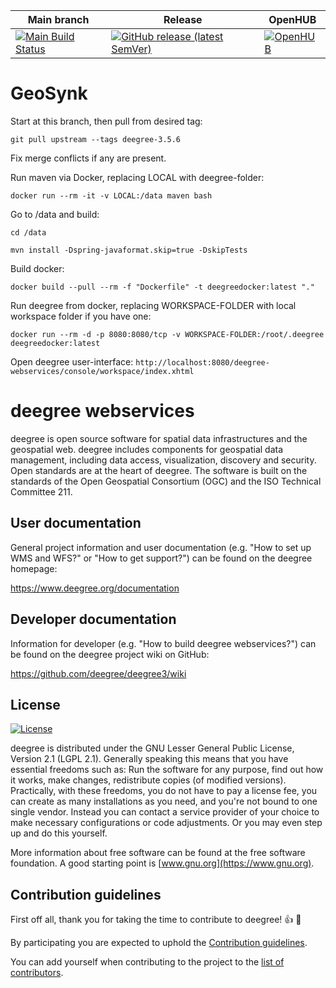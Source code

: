 | Main branch                                                                                                                                                                 | Release   | OpenHUB       |
|-----------------------------------------------------------------------------------------------------------------------------------------------------------------------------| --------- | ------------- |
| [![Main Build Status](https://buildserver.deegree.org/buildStatus/icon?job=deegree-3.5-release-pipeline)](https://buildserver.deegree.org/job/deegree-3.5-release-pipeline) | [![GitHub release (latest SemVer)](https://img.shields.io/github/v/release/deegree/deegree3?sort=semver)](https://github.com/deegree/deegree3/releases/latest) | [![OpenHUB](https://www.openhub.net/p/deegree3/widgets/project_thin_badge.gif)](https://www.openhub.net/p/deegree3) |
# GeoSynk

Start at this branch, then pull from desired tag:

```git pull upstream --tags deegree-3.5.6```

Fix merge conflicts if any are present.


Run maven via Docker, replacing LOCAL with deegree-folder:

```docker run --rm -it -v LOCAL:/data maven bash```

Go to /data and build:

```cd /data```

```mvn install -Dspring-javaformat.skip=true -DskipTests```

Build docker:

```docker build --pull --rm -f "Dockerfile" -t deegreedocker:latest "."```

Run deegree from docker, replacing WORKSPACE-FOLDER with local workspace folder if you have one:

```docker run --rm -d -p 8080:8080/tcp -v WORKSPACE-FOLDER:/root/.deegree deegreedocker:latest```

Open deegree user-interface:
```http://localhost:8080/deegree-webservices/console/workspace/index.xhtml```



# deegree webservices
deegree is open source software for spatial data infrastructures and the geospatial web. deegree includes components for geospatial data management, including data access, visualization, discovery and security. Open standards are at the heart of deegree. The software is built on the standards of the Open Geospatial Consortium (OGC) and the ISO Technical Committee 211.

## User documentation
General project information and user documentation (e.g. "How to set up WMS and WFS?" or "How to get support?") can be found on the deegree homepage:

https://www.deegree.org/documentation

## Developer documentation
Information for developer (e.g. "How to build deegree webservices?") can be found on the deegree project wiki on GitHub:

https://github.com/deegree/deegree3/wiki

## License

[![License](https://img.shields.io/badge/License-LGPL%20v2.1-blue.svg)](https://www.gnu.org/licenses/lgpl-2.1)

deegree is distributed under the GNU Lesser General Public License, Version 2.1 (LGPL 2.1). Generally speaking this means that you have essential freedoms such as: Run the software for any purpose, find out how it works, make changes, redistribute copies (of modified versions). Practically, with these freedoms, you do not have to pay a license fee, you can create as many installations as you need, and you're not bound to one single vendor. Instead you can contact a service provider of your choice to make necessary configurations or code adjustments. Or you may even step up and do this yourself.

More information about free software can be found at the free software foundation. A good starting point is [www.gnu.org](https://www.gnu.org).

## Contribution guidelines

First off all, thank you for taking the time to contribute to deegree! :+1: :tada:

By participating you are expected to uphold the [Contribution guidelines](CONTRIBUTING.md).

You can add yourself when contributing to the project to the [list of contributors](CONTRIBUTORS.md).
